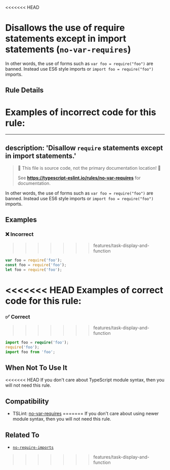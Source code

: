 <<<<<<< HEAD
# Disallows the use of require statements except in import statements (`no-var-requires`)

In other words, the use of forms such as `var foo = require("foo")` are banned. Instead use ES6 style imports or `import foo = require("foo")` imports.

## Rule Details

Examples of **incorrect** code for this rule:
=======
---
description: 'Disallow `require` statements except in import statements.'
---

> 🛑 This file is source code, not the primary documentation location! 🛑
>
> See **https://typescript-eslint.io/rules/no-var-requires** for documentation.

In other words, the use of forms such as `var foo = require("foo")` are banned. Instead use ES6 style imports or `import foo = require("foo")` imports.

## Examples

<!--tabs-->

### ❌ Incorrect
>>>>>>> features/task-display-and-function

```ts
var foo = require('foo');
const foo = require('foo');
let foo = require('foo');
```

<<<<<<< HEAD
Examples of **correct** code for this rule:
=======
### ✅ Correct
>>>>>>> features/task-display-and-function

```ts
import foo = require('foo');
require('foo');
import foo from 'foo';
```

## When Not To Use It

<<<<<<< HEAD
If you don't care about TypeScript module syntax, then you will not need this rule.

## Compatibility

- TSLint: [no-var-requires](https://palantir.github.io/tslint/rules/no-var-requires/)
=======
If you don't care about using newer module syntax, then you will not need this rule.

## Related To

- [`no-require-imports`](./no-require-imports.md)
>>>>>>> features/task-display-and-function
